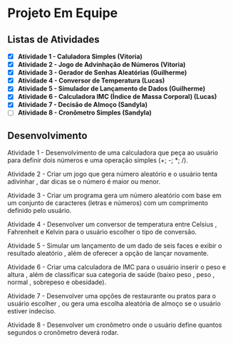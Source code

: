 # Projeto Em Equipe

## Listas de Atividades

- [x] **Atividade 1 - Caluladora Simples (Vitoria)**
- [x] **Atividade 2 - Jogo de Advinhação de Números (Vitoria)**
- [x] **Atividade 3 - Gerador de Senhas Aleatórias (Guilherme)**
- [x] **Atividade 4 - Conversor de Temperatura (Lucas)**
- [x] **Atividade 5 - Simulador de Lançamento de Dados (Guilherme)**
- [x] **Atividade 6 - Calculadora IMC (Índice de Massa Corporal) (Lucas)**
- [x] **Atividade 7 - Decisão de Almoço (Sandyla)**
- [ ] **Atividade 8 - Cronômetro Simples (Sandyla)**

## Desenvolvimento

Atividade 1 - Desenvolvimento de uma calculadora que peça ao usuário para definir dois números e uma operação simples (+; -; *; /).

Atividade 2 - Criar um jogo que gera número aleatório e o usuário tenta adivinhar  , dar dicas se o número é maior ou menor.

Atividade 3 - Criar um programa gera um número aleatório com base em um conjunto de caracteres (letras e números) com um comprimento definido pelo usuário.

Atividade 4 - Desenvolver um conversor de temperatura entre Celsius , Fahrenheit e Kelvin para o usuário escolher o tipo de conversão.

Atividade 5 - Simular um lançamento de um dado de seis faces e exibir o resultado aleatório , além de oferecer a opção de lançar novamente.

Atividade 6 - Criar uma calculadora de IMC para o usuário inserir o peso e altura , além de classificar sua categoria de saúde (baixo peso , peso , normal , sobrepeso e obesidade).

Atividade 7 - Desenvolver uma opções de restaurante ou pratos para o usuário escolher , ou gera uma escolha aleatória de almoço se o usuário estiver indeciso.

Atividade 8 - Desenvolver um cronômetro onde o usuário define quantos segundos o cronômetro deverá rodar.
